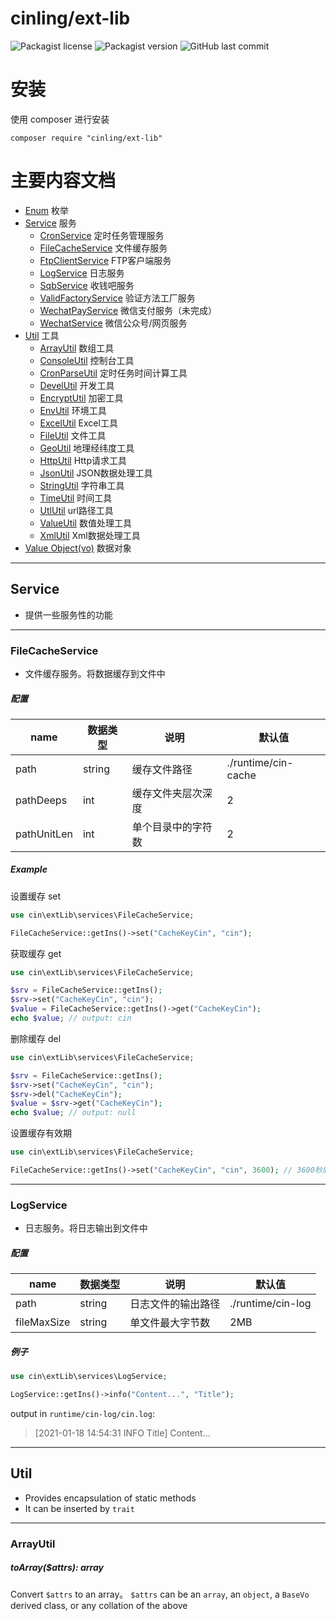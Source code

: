 # cinling/ext-lib

![Packagist license](https://img.shields.io/github/license/cinling/php-ext-lib)
![Packagist version](https://img.shields.io/packagist/v/cinling/ext-lib)
![GitHub last commit](https://img.shields.io/github/last-commit/cinling/php-ext-lib)

# 安装

使用 composer 进行安装

```
composer require "cinling/ext-lib"
```

# 主要内容文档

 - [Enum](#) 枚举
 - [Service](#Service) 服务
   - [CronService](#) 定时任务管理服务
   - [FileCacheService](#FileCacheService) 文件缓存服务
   - [FtpClientService](#) FTP客户端服务
   - [LogService](#LogService) 日志服务
   - [SqbService](#) 收钱吧服务
   - [ValidFactoryService](#) 验证方法工厂服务
   - [WechatPayService](#) 微信支付服务（未完成）
   - [WechatService](#) 微信公众号/网页服务
 - [Util](#Util) 工具
   - [ArrayUtil](#ArrayUtil) 数组工具
   - [ConsoleUtil](#) 控制台工具
   - [CronParseUtil](#) 定时任务时间计算工具
   - [DevelUtil](#) 开发工具
   - [EncryptUtil](#) 加密工具
   - [EnvUtil](#) 环境工具
   - [ExcelUtil](#) Excel工具
   - [FileUtil](#) 文件工具
   - [GeoUtil](#) 地理经纬度工具
   - [HttpUtil](#) Http请求工具
   - [JsonUtil](#) JSON数据处理工具
   - [StringUtil](#) 字符串工具
   - [TimeUtil](#) 时间工具
   - [UtlUtil](#) url路径工具
   - [ValueUtil](#) 数值处理工具
   - [XmlUtil](#) Xml数据处理工具
 - [Value Object(vo)](#) 数据对象  
    

<hr />

## Service

 - 提供一些服务性的功能

<hr />

### FileCacheService

 - 文件缓存服务。将数据缓存到文件中

##### 配置

| name | 数据类型 | 说明 | 默认值 |
| --- | --- | --- | --- |
| path | string | 缓存文件路径 | ./runtime/cin-cache |
| pathDeeps | int | 缓存文件夹层次深度 | 2 |
| pathUnitLen | int | 单个目录中的字符数 | 2 |

##### Example

设置缓存 set

```php
use cin\extLib\services\FileCacheService;

FileCacheService::getIns()->set("CacheKeyCin", "cin");
```

获取缓存 get

```php
use cin\extLib\services\FileCacheService;

$srv = FileCacheService::getIns();
$srv->set("CacheKeyCin", "cin");
$value = FileCacheService::getIns()->get("CacheKeyCin");
echo $value; // output: cin
```

删除缓存 del

```php
use cin\extLib\services\FileCacheService;

$srv = FileCacheService::getIns();
$srv->set("CacheKeyCin", "cin");
$srv->del("CacheKeyCin");
$value = $srv->get("CacheKeyCin");
echo $value; // output: null
```

设置缓存有效期 

```php
use cin\extLib\services\FileCacheService;

FileCacheService::getIns()->set("CacheKeyCin", "cin", 3600); // 3600秒后失效
```

<hr />

### LogService

 - 日志服务。将日志输出到文件中

##### 配置

| name | 数据类型 | 说明 | 默认值 |
| --- | --- | --- | --- |
| path | string | 日志文件的输出路径 | ./runtime/cin-log |
| fileMaxSize | string | 单文件最大字节数 | 2MB |

##### 例子

```php
use cin\extLib\services\LogService;

LogService::getIns()->info("Content...", "Title");
```

output in `runtime/cin-log/cin.log`:
> [2021-01-18 14:54:31 INFO Title] Content...

<hr />

## Util

 - Provides encapsulation of static methods
 - It can be inserted by `trait`

<hr />

### ArrayUtil


##### toArray($attrs): array

Convert `$attrs` to an array。
`$attrs` can be an `array`, an `object`, a `BaseVo` derived class, or any collation of the above
 
